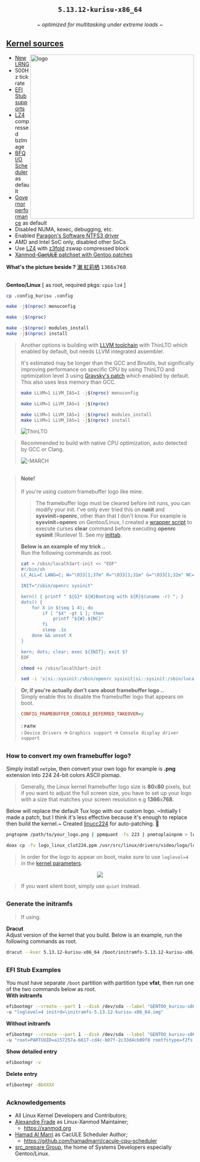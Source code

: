 ## <p align="center">`5.13.12-kurisu-x86_64`</p>

<p align="center"><i>~ optimized for multitasking under extreme loads ~</i></p>

## [Kernel sources](./kernel.sources) <img alt="" align="right" src="https://badges.pufler.dev/visits/owl4ce/kurisu-x86_64?style=flat-square&label=&color=000000&logo=GitHub&logoColor=white&labelColor=373e4d"/>
<a href="#kernel-sources"><img alt="logo" align="right" width="439px" src="https://i.imgur.com/YSZAzT8.png"/></a>

- [New LRNG](https://github.com/smuellerDD/lrng)
- 500Hz tick rate
- [EFI Stub supports](https://www.kernel.org/doc/Documentation/efi-stub.txt)
- [LZ4](https://github.com/lz4/lz4) compressed bzImage
- [BFQ I/O Scheduler](https://www.kernel.org/doc/html/latest/block/bfq-iosched.html) as default
- [Governor performance](https://www.kernel.org/doc/Documentation/cpu-freq/governors.txt) as default
- Disabled NUMA, kexec, debugging, etc.
- Enabled [Paragon's Software NTFS3 driver](https://github.com/xanmod/linux-patches/tree/master/linux-5.14.y-xanmod/ntfs3)
- AMD and Intel SoC only, disabled other SoCs
- Use [LZ4](https://github.com/lz4/lz4) with [z3fold](https://www.kernel.org/doc/html/latest/vm/z3fold.html) zswap compressed block
- [Xanmod-~~CacULE~~ patchset with Gentoo patches](https://gitlab.com/src_prepare/src_prepare-overlay/-/tree/master/sys-kernel/xanmod-sources)

**What's the picture beside ?** [瀬 紅莉栖](./kernel.sources/drivers/video/logo/logo_linux_clut224.ppm) <kbd>1366x768</kbd>

##  
**Gentoo/Linux** [ as root, required pkgs: `cpio` `lz4` ]
```sh
cp .config_kurisu .config

make -j$(nproc) menuconfig

make -j$(nproc)

make -j$(nproc) modules_install
make -j$(nproc) install
```
> Another options is building with [LLVM toolchain](https://www.kernel.org/doc/html/latest/kbuild/llvm.html) with ThinLTO which enabled by default, but needs LLVM integrated assembler.  
> 
> It's estimated may be longer than the GCC and Binutils, but significally improving performance on specific CPU by using ThinLTO and optimization level 3 using [Graysky's patch](https://github.com/graysky2/kernel_compiler_patch) which enabled by default. This also uses less memory than GCC.
> ```sh
> make LLVM=1 LLVM_IAS=1 -j$(nproc) menuconfig
> 
> make LLVM=1 LLVM_IAS=1 -j$(nproc)
> 
> make LLVM=1 LLVM_IAS=1 -j$(nproc) modules_install
> make LLVM=1 LLVM_IAS=1 -j$(nproc) install
> ```
>   
> ![ThinLTO](https://raw.githubusercontent.com/owl4ce/kurisu-x86_64/kurisu-x86_64/.github/screenshots/2021-06-29-062643_1301x748_scrot.png)

> Recommended to build with native CPU optimization, auto detected by GCC or Clang.   
>   
> ![-MARCH](https://raw.githubusercontent.com/owl4ce/kurisu-x86_64/kurisu-x86_64/.github/screenshots/2021-06-29-061857_1301x748_scrot.png)

##  

> #### Note!
> If you're using custom framebuffer logo like mine.  
> > The framebuffer logo must be cleared before init runs, you can modify your init. I've only ever tried this on **runit** and **sysvinit**+**openrc**, other than that I don't know.
> For example is **sysvinit**+**openrc** on Gentoo/Linux, I created a [wrapper script](https://github.com/owl4ce/hmg/blob/main/sbin/localh3art-init) to execute curses **clear** command before executing **openrc sysinit** (Runlevel 1). See my [inittab](https://github.com/owl4ce/hmg/blob/main/etc/inittab#L19-L20).  
> 
> **Below is an example of my trick ..**  
> Run the following commands as root.
> ```sh
> cat > /sbin/localh3art-init << "EOF"
> #!/bin/sh
> LC_ALL=C LANG=C; W="\033[1;37m" R="\033[1;31m" G="\033[1;32m" NC="\033[0m"
> 
> INIT="/sbin/openrc sysinit"
> 
> kern() { printf " ${G}* ${W}Booting with ${R}$(uname -r) "; }
> dots() {
>     for X in $(seq 1 4); do
>         if [ "$X" -gt 1 ]; then
>             printf "${W}.${NC}"
>         fi
>         sleep .1s
>     done && unset X
> }
> 
> kern; dots; clear; exec ${INIT}; exit $?
> EOF
> ```
> ```sh
> chmod +x /sbin/localh3art-init
> ```
> ```sh
> sed -i 's|si::sysinit:/sbin/openrc sysinit|si::sysinit:/sbin/localh3art-init|' /etc/inittab

> **Or, if you're actually don't care about framebuffer logo ..**  
> Simply enable this to disable the framebuffer logo that appears on boot.
> ```cfg  
> CONFIG_FRAMEBUFFER_CONSOLE_DEFERRED_TAKEOVER=y
> ```
> **: ᴘᴀᴛʜ**  
> **:** `Device Drivers` -> `Graphics support` -> `Console display driver support`

##  
### How to convert my own framebuffer logo?
Simply install `netpbm`, then convert your own logo for example is **.png** extension into 224 24-bit colors ASCII pixmap.

> Generally, the Linux kernel framebuffer logo size is **80**x**80** pixels, but if you want to adjust the full screen size, you have to set up your logo with a size that matches your screen resolution e.g **1366**x**768**.

Below will replace the default Tux logo with our custom logo. ~Initially I made a patch, but I think it's less effective because it's enough to replace then build the kernel.~ Created [linucc224](https://github.com/owl4ce/linucc224) for auto-patching. :tada:
```sh
pngtopnm /path/to/your_logo.png | ppmquant -fs 223 | pnmtoplainpnm > logo_linux_clut224.ppm

doas cp -fv logo_linux_clut224.ppm /usr/src/linux/drivers/video/logo/logo_linux_clut224.ppm
```

> In order for the logo to appear on boot, make sure to use `loglevel=4` in the [kernel parameters](https://wiki.archlinux.org/index.php/Kernel_parameters).

<p align="center"><img src="https://i.imgur.com/R82KVaB.gif"/></p>

> If you want silent boot, simply use `quiet` instead.

##  
### Generate the initramfs
> If using.

**Dracut**  
Adjust version of the kernel that you build. Below is an example, run the following commands as root.
```sh
dracut --kver 5.13.12-kurisu-x86_64 /boot/initramfs-5.13.12-kurisu-x86_64.img --force
```

##  
### EFI Stub Examples
You must have separate `/boot` partition with partition type **vfat**, then run one of the two commands below as root.  
**With initramfs**
```sh
efibootmgr --create --part 1 --disk /dev/sda --label "GENTOO_kurisu-x86_64" --loader "\vmlinuz-5.13.12-kurisu-x86_64" \
-u "loglevel=4 initrd=\initramfs-5.13.12-kurisu-x86_64.img"
```
**Without initramfs**
```sh
efibootmgr --create --part 1 --disk /dev/sda --label "GENTOO_kurisu-x86_64" --loader "\vmlinuz-5.13.12-kurisu-x86_64" \
-u "root=PARTUUID=a157257a-6617-cd4c-b07f-2c33d4cb89f8 rootfstype=f2fs rootflags=gc_merge,compress_algorithm=lz4,compress_extension=*,compress_chksum,atgc rw,noatime loglevel=4"
```
**Show detailed entry**
```sh
efibootmgr -v
```
**Delete entry**
```sh
efibootmgr -BbXXXX
```

##  
### Acknowledgements
* All Linux Kernel Developers and Contributors;
* [Alexandre Frade](https://github.com/xanmod) as Linux-Xanmod Maintainer;
  * https://xanmod.org
* [Hamad Al Marri](https://github.com/hamadmarri) as CacULE Scheduler Author;
  * https://github.com/hamadmarri/cacule-cpu-scheduler
* [src_prepare Group](https://src_prepare.gitlab.io), the home of Systems Developers especially Gentoo/Linux.
